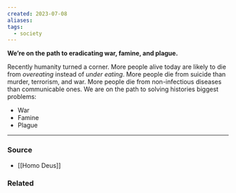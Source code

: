 ```yaml
---
created: 2023-07-08
aliases: 
tags:
  - society
---
```

**We’re on the path to eradicating war, famine, and plague.**

Recently humanity turned a corner. More people alive today are likely to die from *overeating* instead of *under* *eating*. More people die from suicide than murder, terrorism, and war. More people die from non-infectious diseases than communicable ones. We are on the path to solving histories biggest problems:

- War
- Famine
- Plague

****
### Source
- [[Homo Deus]]

### Related